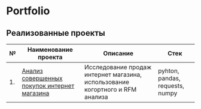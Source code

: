 # Portfolio

## Реализованные проекты

| № | Наименование проекта | Описание | Стек | 
| --- | --- | --- | --- |
| 1. | [Анализ совершенных покупок интернет магазина]([https://github.com/brzvy/Portfolio/tree/main/Прогнозирование%20продаж%20для%20интернет%20магазина](https://github.com/niyaz-sarimov/Portfolio/tree/main/Анализ%20совершенных%20покупок%20интернет%20магазина)) | Исследование продаж интернет магазина, использование когортного и RFM анализа| pyhton, pandas, requests, numpy


